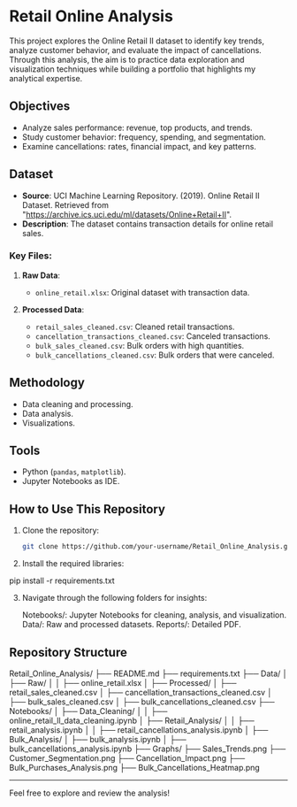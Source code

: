 # Retail Online Analysis

This project explores the Online Retail II dataset to identify key trends, analyze customer behavior, and evaluate the impact of cancellations. Through this analysis, the aim is to practice data exploration and visualization techniques while building a portfolio that highlights my analytical expertise.

## Objectives
- Analyze sales performance: revenue, top products, and trends.
- Study customer behavior: frequency, spending, and segmentation.
- Examine cancellations: rates, financial impact, and key patterns.

## Dataset
- **Source**: UCI Machine Learning Repository. (2019). Online Retail II Dataset. Retrieved from "https://archive.ics.uci.edu/ml/datasets/Online+Retail+II".
- **Description**: The dataset contains transaction details for online retail sales.

### Key Files:
1. **Raw Data**:
   - `online_retail.xlsx`: Original dataset with transaction data.

2. **Processed Data**:
   - `retail_sales_cleaned.csv`: Cleaned retail transactions.
   - `cancellation_transactions_cleaned.csv`: Canceled transactions.
   - `bulk_sales_cleaned.csv`: Bulk orders with high quantities.
   - `bulk_cancellations_cleaned.csv`: Bulk orders that were canceled.

## Methodology
- Data cleaning and processing.
- Data analysis.
- Visualizations.

## Tools
- Python (`pandas`, `matplotlib`).
- Jupyter Notebooks as IDE.

## How to Use This Repository
1. Clone the repository:
   ```bash
   git clone https://github.com/your-username/Retail_Online_Analysis.git

2. Install the required libraries:

pip install -r requirements.txt

3. Navigate through the following folders for insights:

    Notebooks/: Jupyter Notebooks for cleaning, analysis, and visualization.
    Data/: Raw and processed datasets.
    Reports/: Detailed PDF.

## Repository Structure
Retail_Online_Analysis/
├── README.md
├── requirements.txt
├── Data/
│   ├── Raw/
│   │   ├── online_retail.xlsx
│   ├── Processed/
│       ├── retail_sales_cleaned.csv
│       ├── cancellation_transactions_cleaned.csv
│       ├── bulk_sales_cleaned.csv
│       ├── bulk_cancellations_cleaned.csv
├── Notebooks/
│   ├── Data_Cleaning/
│   │   ├── online_retail_ll_data_cleaning.ipynb
│   ├── Retail_Analysis/
│   │   ├── retail_analysis.ipynb
│   │   ├── retail_cancellations_analysis.ipynb
│   ├── Bulk_Analysis/
│       ├── bulk_analysis.ipynb
│       ├── bulk_cancellations_analysis.ipynb
├── Graphs/
    ├── Sales_Trends.png
    ├── Customer_Segmentation.png
    ├── Cancellation_Impact.png
    ├── Bulk_Purchases_Analysis.png
    ├── Bulk_Cancellations_Heatmap.png

---

Feel free to explore and review the analysis!
